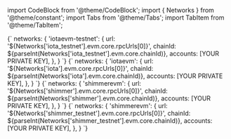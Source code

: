 import CodeBlock from '@theme/CodeBlock';
import { Networks } from '@theme/constant';
import Tabs from '@theme/Tabs';
import TabItem from '@theme/TabItem';

<Tabs groupId='network' queryString>
<TabItem value='iota_testnet' label='IOTA EVM Testnet'>

<CodeBlock language="js">
{`
networks: {
    'iotaevm-testnet': {
        url: '${Networks['iota_testnet'].evm.core.rpcUrls[0]}',
        chainId: ${parseInt(Networks['iota_testnet'].evm.core.chainId)},
        accounts: [YOUR PRIVATE KEY],
    },
}
`}
</CodeBlock>

</TabItem>
<TabItem value='iota' label='IOTA EVM'>

<CodeBlock language="js">
{`
networks: {
    'iotaevm': {
        url: '${Networks['iota'].evm.core.rpcUrls[0]}',
        chainId: ${parseInt(Networks['iota'].evm.core.chainId)},
        accounts: [YOUR PRIVATE KEY],
    },
}
`}
</CodeBlock>

</TabItem>
<TabItem value='shimmer' label='ShimmerEVM'>

<CodeBlock language="js">
{`
networks: {
    'shimmerevm': {
        url: '${Networks['shimmer'].evm.core.rpcUrls[0]}',
        chainId: ${parseInt(Networks['shimmer'].evm.core.chainId)},
        accounts: [YOUR PRIVATE KEY],
    },
}
`}
</CodeBlock>

</TabItem>
<TabItem value='shimmer_testnet' label='ShimmerEVM Testnet'>

<CodeBlock language="js">
{`
networks: {
    'shimmerevm': {
        url: '${Networks['shimmer_testnet'].evm.core.rpcUrls[0]}',
        chainId: ${parseInt(Networks['shimmer_testnet'].evm.core.chainId)},
        accounts: [YOUR PRIVATE KEY],
    },
}
`}
</CodeBlock>

</TabItem>
</Tabs>